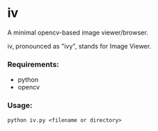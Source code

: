 # iv
A minimal opencv-based image viewer/browser.

iv, pronounced as "ivy", stands for Image Viewer.

### Requirements: 
* python
* opencv

### Usage:
`python iv.py <filename or directory>`



